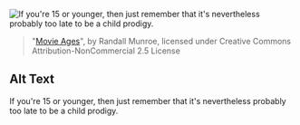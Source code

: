 ![If you're 15 or younger, then just remember that it's nevertheless probably too late to be a child prodigy.](https://imgs.xkcd.com/comics/movie_ages.png)
> "[Movie Ages](https://xkcd.com/891/)", by Randall Munroe, licensed under Creative Commons Attribution-NonCommercial 2.5 License

## Alt Text
If you're 15 or younger, then just remember that it's nevertheless probably too late to be a child prodigy.
